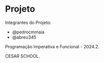 # Projeto

Integrantes do Projeto:
- @pedrocmmaia
- @abreu345

Programação Imperativa e Funcional - 2024.2.

CESAR SCHOOL.
